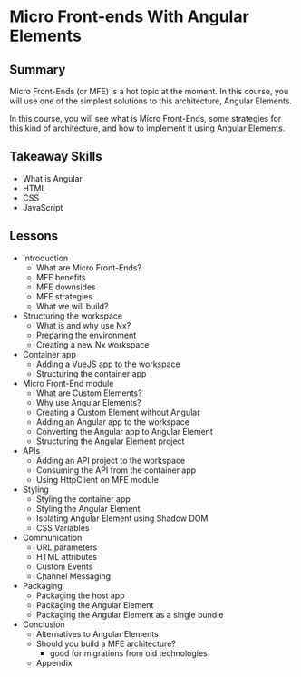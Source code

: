 # Micro Front-ends With Angular Elements

## Summary

Micro Front-Ends (or MFE) is a hot topic at the moment. In this course, you will use one of the simplest solutions to this architecture, Angular Elements.

In this course, you will see what is Micro Front-Ends, some strategies for this kind of architecture, and how to implement it using Angular Elements.

## Takeaway Skills

- What is Angular
- HTML
- CSS
- JavaScript

## Lessons

- Introduction
  - What are Micro Front-Ends?
  - MFE benefits
  - MFE downsides
  - MFE strategies
  - What we will build?
- Structuring the workspace
  - What is and why use Nx?
  - Preparing the environment
  - Creating a new Nx workspace
- Container app
  - Adding a VueJS app to the workspace
  - Structuring the container app
- Micro Front-End module
  - What are Custom Elements?
  - Why use Angular Elements?
  - Creating a Custom Element without Angular
  - Adding an Angular app to the workspace
  - Converting the Angular app to Angular Element
  - Structuring the Angular Element project
- APIs
  - Adding an API project to the workspace
  - Consuming the API from the container app
  - Using HttpClient on MFE module
- Styling
  - Styling the container app
  - Styling the Angular Element
  - Isolating Angular Element using Shadow DOM
  - CSS Variables
- Communication
  - URL parameters
  - HTML attributes
  - Custom Events
  - Channel Messaging
- Packaging
  - Packaging the host app
  - Packaging the Angular Element
  - Packaging the Angular Element as a single bundle
- Conclusion
  - Alternatives to Angular Elements
  - Should you build a MFE architecture?
    - good for migrations from old technologies
  - Appendix
